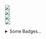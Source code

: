 <!-- ![](https://komarev.com/ghpvc/?nekaftw&color=blueviolet) counter -->
![](http://github-readme-streak-stats.herokuapp.com?user=NekaFTW&theme=monokai-metallian&date_format=j%2Fn%5B%2FY%5D&border=FFFFFF)<br>
![](https://github-readme-stats.vercel.app/api/wakatime?username=@nekaFTW&layout=compact&theme=ayu-mirage&count_private=true&show_icons=true)<br>
![](https://github-readme-stats.vercel.app/api?username=NekaFTW&theme=ayu-mirage&count_private=true&show_icons=true&include_all_commits=true)<br>
![](https://github-readme-stats.vercel.app/api/top-langs/?username=NekaFTW&layout=compact&theme=ayu-mirage&count_private=true&langs_count=10)<br>
<details>
  <summary>Some Badges...</summary>
    - Favs:
      ![MySQL](https://img.shields.io/badge/mysql-%2300f.svg?style=for-the-badge&logo=mysql&logoColor=white)
      ![SQLite](https://img.shields.io/badge/sqlite-%2307405e.svg?style=for-the-badge&logo=sqlite&logoColor=white
      ![Realm](https://img.shields.io/badge/Realm-39477F?style=for-the-badge&logo=realm&logoColor=white)
      ![Figma](https://img.shields.io/badge/figma-%23F24E1E.svg?style=for-the-badge&logo=figma&logoColor=white)
      ![Flutter](https://img.shields.io/badge/Flutter-%2302569B.svg?style=for-the-badge&logo=Flutter&logoColor=white)
      ![Spring](https://img.shields.io/badge/spring-%236DB33F.svg?style=for-the-badge&logo=spring&logoColor=white)
      ![Jira](https://img.shields.io/badge/jira-%230A0FFF.svg?style=for-the-badge&logo=jira&logoColor=white)
      ![Postman](https://img.shields.io/badge/Postman-FF6C37?style=for-the-badge&logo=postman&logoColor=white)
      ![Vagrant](https://img.shields.io/badge/vagrant-%231563FF.svg?style=for-the-badge&logo=vagrant&logoColor=white)
      ![Xcode](https://img.shields.io/badge/Xcode-007ACC?style=for-the-badge&logo=Xcode&logoColor=white)
      ![Android Studio](https://img.shields.io/badge/Android%20Studio-3DDC84.svg?style=for-the-badge&logo=android-studio&logoColor=white)
      ![Visual Studio Code](https://img.shields.io/badge/Visual%20Studio%20Code-0078d7.svg?style=for-the-badge&logo=visual-studio-code&logoColor=white)
      ![IntelliJ IDEA](https://img.shields.io/badge/IntelliJIDEA-000000.svg?style=for-the-badge&logo=intellij-idea&logoColor=white)
      ![Java](https://img.shields.io/badge/java-%23ED8B00.svg?style=for-the-badge&logo=java&logoColor=white)
      ![Swift](https://img.shields.io/badge/swift-F54A2A?style=for-the-badge&logo=swift&logoColor=white)
      ![Kotlin](https://img.shields.io/badge/kotlin-%230095D5.svg?style=for-the-badge&logo=kotlin&logoColor=white)
      ![Dart](https://img.shields.io/badge/dart-%230175C2.svg?style=for-the-badge&logo=dart&logoColor=white)
      ![Markdown](https://img.shields.io/badge/markdown-%23000000.svg?style=for-the-badge&logo=markdown&logoColor=white)
      ![Python](https://img.shields.io/badge/python-3670A0?style=for-the-badge&logo=python&logoColor=ffdd54)
      ![HTML5](https://img.shields.io/badge/html5-%23E34F26.svg?style=for-the-badge&logo=html5&logoColor=white)
      ![CSS3](https://img.shields.io/badge/css3-%231572B6.svg?style=for-the-badge&logo=css3&logoColor=white)
      ![GitHub](https://img.shields.io/badge/github-%23121011.svg?style=for-the-badge&logo=github&logoColor=white)
      ![GitLab](https://img.shields.io/badge/gitlab-%23181717.svg?style=for-the-badge&logo=gitlab&logoColor=white)
      ![Netflix](https://img.shields.io/badge/Netflix-E50914?style=for-the-badge&logo=netflix&logoColor=white)
      ![Amazon Prime](https://img.shields.io/badge/Amazon%20Prime-0F79AF?style=for-the-badge&logo=amazonprime&logoColor=white)
      ![Crunchyroll](https://img.shields.io/badge/Crunchyroll-F47521?style=for-the-badge&logo=crunchyroll&logoColor=white)

    - Socal :
      ![Discord](https://img.shields.io/badge/%3CServer%3E-%237289DA.svg?style=for-the-badge&logo=discord&logoColor=white)
      ![Facebook](https://img.shields.io/badge/Facebook-%231877F2.svg?style=for-the-badge&logo=Facebook&logoColor=white)
      ![LinkedIn](https://img.shields.io/badge/linkedin-%230077B5.svg?style=for-the-badge&logo=linkedin&logoColor=white)
      ![Telegram](https://img.shields.io/badge/Telegram-2CA5E0?style=for-the-badge&logo=telegram&logoColor=white)
      ![Twitch](https://img.shields.io/badge/<handle>-%239146FF.svg?style=for-the-badge&logo=Twitch&logoColor=white)
      ![Twitter](https://img.shields.io/badge/<handle>-%231DA1F2.svg?style=for-the-badge&logo=Twitter&logoColor=white)
      ![WhatsApp](https://img.shields.io/badge/WhatsApp-25D366?style=for-the-badge&logo=whatsapp&logoColor=white)
      ![Gmail](https://img.shields.io/badge/Gmail-D14836?style=for-the-badge&logo=gmail&logoColor=white)
      ![Steam](https://img.shields.io/badge/steam-%23000000.svg?style=for-the-badge&logo=steam&logoColor=white)
      ![PlayStation Network](https://img.shields.io/badge/PSN-%230070D1.svg?style=for-the-badge&logo=Playstation&logoColor=white)
      ![Battle.net](https://img.shields.io/badge/battle.net-%2300AEFF.svg?style=for-the-badge&logo=battle.net&logoColor=white)
      ![Play Store](https://img.shields.io/badge/Google_Play-414141?style=for-the-badge&logo=google-play&logoColor=white)
      ![App Store](https://img.shields.io/badge/App_Store-0D96F6?style=for-the-badge&logo=app-store&logoColor=white)






</details>
<!--
![](https://github-readme-stats.vercel.app/api/wakatime?username=@nekaFTW&layout=compact&theme=apprentice&bg_color=DEG,232180,80212e,806932&count_private=true&show_icons=true)<br>
![](https://github-readme-stats.vercel.app/api?username=NekaFTW&theme=apprentice&bg_color=DEG,232180,80212e,806932&count_private=true&show_icons=true&include_all_commits=true)<br>
![](https://github-readme-stats.vercel.app/api/top-langs/?username=NekaFTW&layout=compact&theme=apprentice&bg_color=DEG,232180,80212e,806932&count_private=true&langs_count=10)<br>
-->
<!-- 403BDF,D5384D,F6CA5F -->
<!-- &hide=stars,commits,prs,issues,contribs -->
